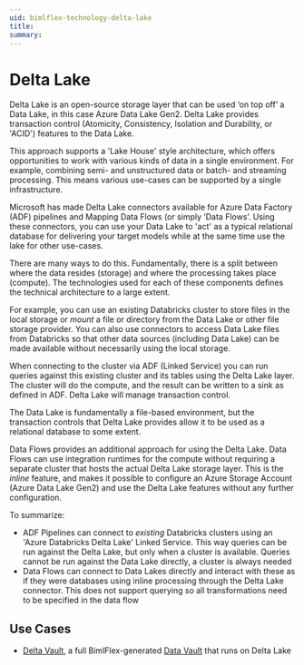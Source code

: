 ```yaml
---
uid: bimlflex-technology-delta-lake
title: 
summary:  
---
```


# Delta Lake

Delta Lake is an open-source storage layer that can be used ‘on top off’ a Data Lake, in this case Azure Data Lake Gen2. Delta Lake provides transaction control (Atomicity, Consistency, Isolation and Durability, or 'ACID') features to the Data Lake.

This approach supports a 'Lake House' style architecture, which offers opportunities to work with various kinds of data in a single environment. For example, combining semi- and unstructured data or batch- and streaming processing. This means various use-cases can be supported by a single infrastructure.

Microsoft has made Delta Lake connectors available for Azure Data Factory (ADF) pipelines and Mapping Data Flows (or simply ‘Data Flows’. Using these connectors, you can use your Data Lake to 'act' as a typical relational database for delivering your target models while at the same time use the lake for other use-cases.

There are many ways to do this. Fundamentally, there is a split between where the data resides (storage) and where the processing takes place (compute). The technologies used for each of these components defines the technical architecture to a large extent.

For example, you can use an existing Databricks cluster to store files in the local storage or *mount* a file or directory from the Data Lake or other file storage provider. You can also use connectors to access Data Lake files from Databricks so that other data sources (including Data Lake) can be made available without necessarily using the local storage.

When connecting to the cluster via ADF (Linked Service) you can run queries against this existing cluster and its tables using the Delta Lake layer. The cluster will do the compute, and the result can be written to a sink as defined in ADF. Delta Lake will manage transaction control.

The Data Lake is fundamentally a file-based environment, but the transaction controls that Delta Lake provides allow it to be used as a relational database to some extent.

Data Flows provides an additional approach for using the Delta Lake. Data Flows can use integration runtimes for the compute without requiring a separate cluster that hosts the actual Delta Lake storage layer. This is the *inline* feature, and makes it possible to configure an Azure Storage Account (Azure Data Lake Gen2) and use the Delta Lake features without any further configuration.

To summarize:

* ADF Pipelines can connect to *existing* Databricks clusters using an 'Azure Databricks Delta Lake' Linked Service. This way queries can be run against the Delta Lake, but only when a cluster is available. Queries cannot be run against the Data Lake directly, a cluster is always needed
* Data Flows can connect to Data Lakes directly and interact with these as if they were databases using inline processing through the Delta Lake connector. This does not support querying so all transformations need to be specified in the data flow

## Use Cases

* [Delta Vault](xref:bimlflex-technology-delta-vault), a full BimlFlex-generated [Data Vault](xref:bimlflex-data-vault-index) that runs on Delta Lake
